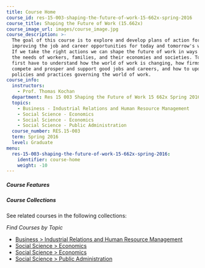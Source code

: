 ```yaml
---
title: Course Home
course_id: res-15-003-shaping-the-future-of-work-15-662x-spring-2016
course_title: Shaping the Future of Work (15.662x)
course_image_url: images/course_image.jpg
course_description: >-
  The goal of this course is to explore and develop plans of action for
  improving the job and career opportunities for today and tomorrow's workforce.
  If we take the right actions we can shape the future of work in ways that meet
  the needs of workers, families, and their economies and societies. To do so we
  first have to understand how the world of work is changing, how firms can
  compete and prosper and support good jobs and careers, and how to update the
  policies and practices governing the world of work.
course_info:
  instructors:
    - Prof. Thomas Kochan
  department: Res 15 003 Shaping the Future of Work 15 662x Spring 2016
  topics:
    - Business - Industrial Relations and Human Resource Management
    - Social Science - Economics
    - Social Science - Economics
    - Social Science - Public Administration
  course_number: RES.15-003
  term: Spring 2016
  level: Graduate
menu:
  res-15-003-shaping-the-future-of-work-15-662x-spring-2016:
    identifier: course-home
    weight: -10
---
```


##### Course Features


##### Course Collections

See related courses in the following collections:

_Find Courses by Topic_

* [Business > Industrial Relations and Human Resource Management](#)
* [Social Science > Economics](#)
* [Social Science > Economics](#)
* [Social Science > Public Administration](#)
